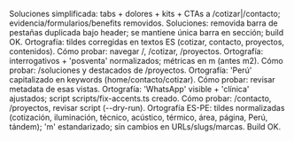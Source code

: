 ﻿Soluciones simplificada: tabs + dolores + kits + CTAs a /cotizar|/contacto; evidencia/formularios/benefits removidos.
Soluciones: removida barra de pestañas duplicada bajo header; se mantiene única barra en sección; build OK.
Ortografía: tildes corregidas en textos ES (cotizar, contacto, proyectos, contenidos). Cómo probar: navegar /, /cotizar, /proyectos.
Ortografía: interrogativos + 'posventa' normalizados; métricas en m (antes m2). Cómo probar: /soluciones y destacados de /proyectos.
Ortografía: 'Perú' capitalizado en keywords (home/contacto/cotizar). Cómo probar: revisar metadata de esas vistas.
Ortografía: 'WhatsApp' visible + 'clínica' ajustados; script scripts/fix-accents.ts creado. Cómo probar: /contacto, /proyectos, revisar script (--dry-run).
Ortografía ES-PE: tildes normalizadas (cotización, iluminación, técnico, acústico, térmico, área, página, Perú, tándem); 'm' estandarizado; sin cambios en URLs/slugs/marcas. Build OK.
